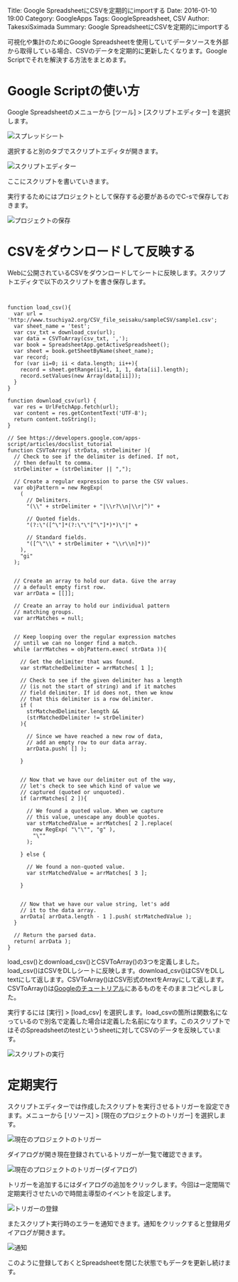 Title: Google SpreadsheetにCSVを定期的にimportする
Date: 2016-01-10 19:00
Category: GoogleApps
Tags: GoogleSpreadsheet, CSV
Author: TakesxiSximada
Summary: Google SpreadsheetにCSVを定期的にimportする



可視化や集計のためにGoogle Spreadsheetを使用していてデータソースを外部から取得している場合、CSVのデータを定期的に更新したくなります。Google Scriptでそれを解決する方法をまとめます。


# Google Scriptの使い方

Google Spreadsheetのメニューから [ツール] > [スクリプトエディター] を選択します。

![スプレッドシート]({filename}/static/images/google-spread-sheet-capture/spreadsheet.png)

選択すると別のタブでスクリプトエディタが開きます。

![スクリプトエディター]({filename}/static/images/google-spread-sheet-capture/script_editor.png)

ここにスクリプトを書いていきます。

実行するためにはプロジェクトとして保存する必要があるのでC-sで保存しておきます。

![プロジェクトの保存]({filename}/static/images/google-spread-sheet-capture/save_project.png)

# CSVをダウンロードして反映する

Webに公開されているCSVをダウンロードしてシートに反映します。スクリプトエディタで以下のスクリプトを書き保存します。

```


function load_csv(){
  var url = 'http://www.tsuchiya2.org/CSV_file_seisaku/sampleCSV/sample1.csv';
  var sheet_name = 'test';
  var csv_txt = download_csv(url);
  var data = CSVToArray(csv_txt, ',');
  var book = SpreadsheetApp.getActiveSpreadsheet();
  var sheet = book.getSheetByName(sheet_name);
  var record;
  for (var ii=0; ii < data.length; ii++){
    record = sheet.getRange(ii+1, 1, 1, data[ii].length);
    record.setValues(new Array(data[ii]));
  }
}

function download_csv(url) {
  var res = UrlFetchApp.fetch(url);
  var content = res.getContentText('UTF-8');
  return content.toString();
}

// See https://developers.google.com/apps-script/articles/docslist_tutorial
function CSVToArray( strData, strDelimiter ){
  // Check to see if the delimiter is defined. If not,
  // then default to comma.
  strDelimiter = (strDelimiter || ",");

  // Create a regular expression to parse the CSV values.
  var objPattern = new RegExp(
    (
      // Delimiters.
      "(\\" + strDelimiter + "|\\r?\\n|\\r|^)" +

      // Quoted fields.
      "(?:\"([^\"]*(?:\"\"[^\"]*)*)\"|" +

      // Standard fields.
      "([^\"\\" + strDelimiter + "\\r\\n]*))"
    ),
    "gi"
  );


  // Create an array to hold our data. Give the array
  // a default empty first row.
  var arrData = [[]];

  // Create an array to hold our individual pattern
  // matching groups.
  var arrMatches = null;


  // Keep looping over the regular expression matches
  // until we can no longer find a match.
  while (arrMatches = objPattern.exec( strData )){

    // Get the delimiter that was found.
    var strMatchedDelimiter = arrMatches[ 1 ];

    // Check to see if the given delimiter has a length
    // (is not the start of string) and if it matches
    // field delimiter. If id does not, then we know
    // that this delimiter is a row delimiter.
    if (
      strMatchedDelimiter.length &&
      (strMatchedDelimiter != strDelimiter)
    ){

      // Since we have reached a new row of data,
      // add an empty row to our data array.
      arrData.push( [] );

    }


    // Now that we have our delimiter out of the way,
    // let's check to see which kind of value we
    // captured (quoted or unquoted).
    if (arrMatches[ 2 ]){

      // We found a quoted value. When we capture
      // this value, unescape any double quotes.
      var strMatchedValue = arrMatches[ 2 ].replace(
        new RegExp( "\"\"", "g" ),
        "\""
      );

    } else {

      // We found a non-quoted value.
      var strMatchedValue = arrMatches[ 3 ];

    }


    // Now that we have our value string, let's add
    // it to the data array.
    arrData[ arrData.length - 1 ].push( strMatchedValue );
  }

  // Return the parsed data.
  return( arrData );
}
```

load_csv()とdownload_csv()とCSVToArray()の3つを定義しました。load_csv()はCSVをDLしシートに反映します。download_csv()はCSVをDLしtextにして返します。CSVToArray()はCSV形式のtextをArrayにして返します。CSVToArray()は[Googleのチュートリアル](https://developers.google.com/apps-script/articles/docslist_tutorial)にあるものをそのままコピペしました。

実行するには [実行] > [load_csv] を選択します。load_csvの箇所は関数名になっているので別名で定義した場合は定義した名前になります。このスクリプトではそのSpreadsheetのtestというsheetに対してCSVのデータを反映しています。

![スクリプトの実行]({filename}/static/images/google-spread-sheet-capture/execute_script.png)

# 定期実行

スクリプトエディターでは作成したスクリプトを実行させるトリガーを設定できます。メニューから [リソース] > [現在のプロジェクトのトリガー] を選択します。

![現在のプロジェクトのトリガー]({filename}/static/images/google-spread-sheet-capture/current_trigger.png)

ダイアログが開き現在登録されているトリガーが一覧で確認できます。

![現在のプロジェクトのトリガー(ダイアログ)]({filename}/static/images/google-spread-sheet-capture/current_trigger_dialog.png)

トリガーを追加するにはダイアログの追加をクリックします。今回は一定間隔で定期実行させたいので時間主導型のイベントを設定します。

![トリガーの登録]({filename}/static/images/google-spread-sheet-capture/register_trigger.png)

またスクリプト実行時のエラーを通知できます。通知をクリックすると登録用ダイアログが開きます。

![通知]({filename}/static/images/google-spread-sheet-capture/register_notification.png)

このように登録しておくとSpreadsheetを閉じた状態でもデータを更新し続けます。
